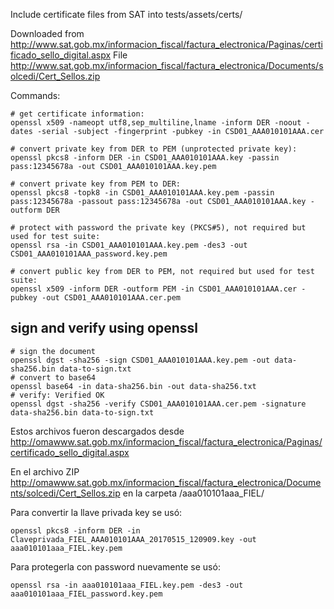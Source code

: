 Include certificate files from SAT into tests/assets/certs/

Downloaded from http://www.sat.gob.mx/informacion_fiscal/factura_electronica/Paginas/certificado_sello_digital.aspx
File http://www.sat.gob.mx/informacion_fiscal/factura_electronica/Documents/solcedi/Cert_Sellos.zip

Commands:

```shell
# get certificate information:
openssl x509 -nameopt utf8,sep_multiline,lname -inform DER -noout -dates -serial -subject -fingerprint -pubkey -in CSD01_AAA010101AAA.cer

# convert private key from DER to PEM (unprotected private key):
openssl pkcs8 -inform DER -in CSD01_AAA010101AAA.key -passin pass:12345678a -out CSD01_AAA010101AAA.key.pem

# convert private key from PEM to DER:
openssl pkcs8 -topk8 -in CSD01_AAA010101AAA.key.pem -passin pass:12345678a -passout pass:12345678a -out CSD01_AAA010101AAA.key -outform DER

# protect with password the private key (PKCS#5), not required but used for test suite:
openssl rsa -in CSD01_AAA010101AAA.key.pem -des3 -out CSD01_AAA010101AAA_password.key.pem

# convert public key from DER to PEM, not required but used for test suite:
openssl x509 -inform DER -outform PEM -in CSD01_AAA010101AAA.cer -pubkey -out CSD01_AAA010101AAA.cer.pem
```

## sign and verify using openssl

```shell
# sign the document
openssl dgst -sha256 -sign CSD01_AAA010101AAA.key.pem -out data-sha256.bin data-to-sign.txt
# convert to base64
openssl base64 -in data-sha256.bin -out data-sha256.txt
# verify: Verified OK
openssl dgst -sha256 -verify CSD01_AAA010101AAA.cer.pem -signature data-sha256.bin data-to-sign.txt
```






Estos archivos fueron descargados desde
<http://omawww.sat.gob.mx/informacion_fiscal/factura_electronica/Paginas/certificado_sello_digital.aspx>

En el archivo ZIP <http://omawww.sat.gob.mx/informacion_fiscal/factura_electronica/Documents/solcedi/Cert_Sellos.zip>
en la carpeta /aaa010101aaa_FIEL/

Para convertir la llave privada key se usó:

```
openssl pkcs8 -inform DER -in Claveprivada_FIEL_AAA010101AAA_20170515_120909.key -out aaa010101aaa_FIEL.key.pem
```

Para protegerla con password nuevamente se usó:

```
openssl rsa -in aaa010101aaa_FIEL.key.pem -des3 -out aaa010101aaa_FIEL_password.key.pem
```
